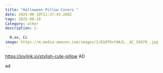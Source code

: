 ```yaml
---
title: "Halloween Pillow Covers "
date: 2025-08-10T11:37:43.200Z
tags: 2025-08-10
Category: other
description: |-
  
  9.xx, Cc
image: https://m.media-amazon.com/images/I/810f6vt9AJL._AC_SX679_.jpg
---
```

<!--StartFragment-->

<https://joylink.io/stylish-cute-pillow> AD

<!--EndFragment--> ad